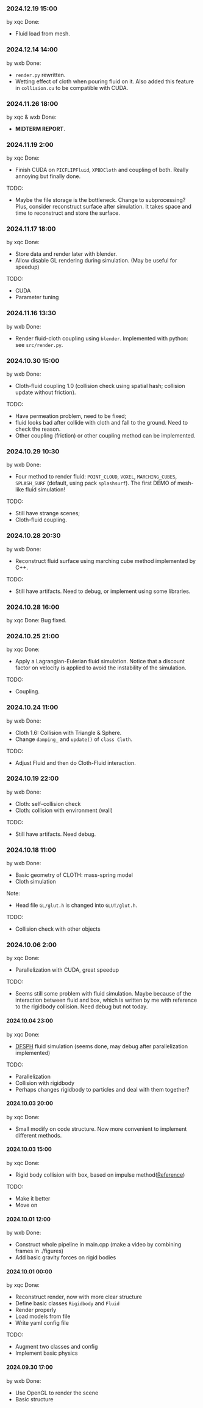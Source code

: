 ### 2024.12.19 15:00
by xqc
Done:
- Fluid load from mesh.

### 2024.12.14 14:00
by wxb
Done:
- `render.py` rewritten.
- Wetting effect of cloth when pouring fluid on it. Also added this feature in `collision.cu` to be compatible with CUDA.

### 2024.11.26 18:00
by xqc & wxb
Done:
- **MIDTERM REPORT**.

### 2024.11.19 2:00
by xqc
Done:
- Finish CUDA on `PICFLIPFluid`, `XPBDCloth` and coupling of both. Really annoying but finally done.

TODO:
- Maybe the file storage is the bottleneck. Change to subprocessing? Plus, consider reconstruct surface after simulation. It takes space and time to reconstruct and store the surface.

### 2024.11.17 18:00
by xqc
Done:
- Store data and render later with blender. 
- Allow disable GL rendering during simulation. (May be useful for speedup)
  
TODO:
- CUDA
- Parameter tuning

### 2024.11.16 13:30
by wxb
Done:
- Render fluid-cloth coupling using `blender`. Implemented with python: see `src/render.py`.

### 2024.10.30 15:00
by wxb
Done:
- Cloth-fluid coupling 1.0 (collision check using spatial hash; collision update without friction).

TODO:
- Have permeation problem, need to be fixed;
- fluid looks bad after collide with cloth and fall to the ground. Need to check the reason.
- Other coupling (friction) or other coupling method can be implemented.

### 2024.10.29 10:30
by wxb
Done: 
- Four method to render fluid: `POINT_CLOUD`, `VOXEL`, `MARCHING_CUBES`, `SPLASH_SURF` (default, using pack `splashsurf`). The first DEMO of mesh-like fluid simulation!

TODO:
- Still have strange scenes;
- Cloth-fluid coupling.

### 2024.10.28 20:30
by wxb
Done: 
- Reconstruct fluid surface using marching cube method implemented by C++.

TODO:
- Still have artifacts. Need to debug, or implement using some libraries.

### 2024.10.28 16:00
by xqc
Done: Bug fixed. 

### 2024.10.25 21:00
by xqc
Done:
- Apply a Lagrangian-Eulerian fluid simulation. Notice that a discount factor on velocity is applied to avoid the instability of the simulation.

TODO:
- Coupling.

### 2024.10.24 11:00
by wxb
Done:
- Cloth 1.6: Collision with Triangle & Sphere.
- Change `damping_` and `update()` of `class Cloth`.

TODO:
- Adjust Fluid and then do Cloth-Fluid interaction.

### 2024.10.19 22:00
by wxb
Done:
- Cloth: self-collision check
- Cloth: collision with environment (wall)

TODO:
- Still have artifacts. Need debug.

### 2024.10.18 11:00
by wxb
Done:
- Basic geometry of CLOTH: mass-spring model
- Cloth simulation

Note:
- Head file `GL/glut.h` is changed into `GLUT/glut.h`.

TODO:
- Collision check with other objects

### 2024.10.06 2:00
by xqc
Done:
- Parallelization with CUDA, great speedup

TODO:
- Seems still some problem with fluid simulation. Maybe because of the interaction between fluid and box, which is written by me with reference to the rigidbody collision. Need debug but not today.

#### 2024.10.04 23:00
by xqc
Done:
- [DFSPH](https://dl.acm.org/doi/abs/10.1145/2786784.2786796) fluid simulation (seems done, may debug after parallelization implemented)

TODO:
- Parallelization
- Collision with rigidbody
- Perhaps changes rigidbody to particles and deal with them together?

#### 2024.10.03 20:00
by xqc
Done:
- Small modify on code structure. Now more convenient to implement different methods.

#### 2024.10.03 15:00
by xqc
Done:
- Rigid body collision with box, based on impulse method([Reference](https://www.aliyundrive.com/s/YGuzfDCzw4n/folder/61824d985307bbf3920044b4afd48abb633441f6))

TODO:
- Make it better
- Move on

#### 2024.10.01 12:00
by wxb
Done:
- Construct whole pipeline in main.cpp (make a video by combining frames in ./figures)
- Add basic gravity forces on rigid bodies

#### 2024.10.01 00:00
by xqc
Done:
- Reconstruct render, now with more clear structure
- Define basic classes `Rigidbody` and `Fluid`
- Render properly
- Load models from file
- Write yaml config file

TODO:
- Augment two classes and config
- Implement basic physics

#### 2024.09.30 17:00
by wxb
Done:
- Use OpenGL to render the scene
- Basic structure